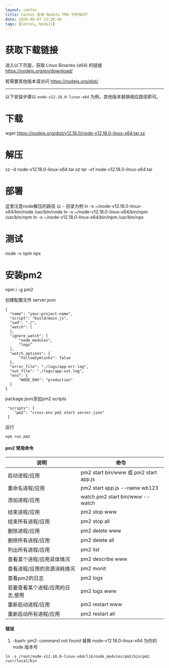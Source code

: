 ```yaml
---
layout: centos
title: Centos 安装 NodeJs PM2 守护NUXT
date: 2020-06-07 23:28:48
tags: [Centos, NodeJs]
---
```



# 获取下载链接

进入以下页面，获取 Linux Binaries (x64) 的链接
https://nodejs.org/en/download/ 

若需要其他版本请访问 https://nodejs.org/dist/

---
以下安装步骤以 `node-v12.18.0-linux-x64` 为例，其他版本替换相应路径即可。


# 下载
wget https://nodejs.org/dist/v12.18.0/node-v12.18.0-linux-x64.tar.xz

# 解压
xz -d node-v12.18.0-linux-x64.tar.xz
tar -xf node-v12.18.0-linux-x64.tar

# 部署
这里注意node解压的路径 以 `~` 目录为例
ln -s ~/node-v12.18.0-linux-x64/bin/node /usr/bin/node
ln -s ~/node-v12.18.0-linux-x64/bin/npm /usr/bin/npm
ln -s ~/node-v12.18.0-linux-x64/bin/npm /usr/bin/npx

# 测试
node -v
npm
npx

# 安装pm2
npm i -g pm2

创建配置文件 server.json
```
{
  "name": "your-project-name",
  "script": "build/main.js",
  "cwd": "./",
  "watch": [
  ],
  "ignore_watch": [
      "node_modules",
      "logs"
  ],
  "watch_options": {
      "followSymlinks": false
  },
  "error_file": "./logs/app-err.log",
  "out_file": "./logs/app-out.log",
  "env": {
      "NODE_ENV": "production"
  }
}
```

package.json添加pm2 scripts
```
 "scripts": {
    "pm2": "cross-env pm2 start server.json"
 }
```

运行
```
npm run pm2
```

#### pm2 常用命令
|说明|命令|
|-|-|
|启动进程/应用 |pm2 start bin/www 或 pm2 start app.js|
|重命名进程/应用 |pm2 start app.js --name wb123|
|添加进程/应用 | watch pm2 start bin/www --watch|
|结束进程/应用 | pm2 stop www|
|结束所有进程/应用 | pm2 stop all|
|删除进程/应用 | pm2 delete www|
|删除所有进程/应用 | pm2 delete all|
|列出所有进程/应用 | pm2 list|
|查看某个进程/应用具体情况 | pm2 describe www|
|查看进程/应用的资源消耗情况 | pm2 monit|
|查看pm2的日志 | pm2 logs|
|若要查看某个进程/应用的日志,使用 | pm2 logs www|
|重新启动进程/应用 | pm2 restart www|
|重新启动所有进程/应用 | pm2 restart all|

#### 错误

1. -bash: pm2: command not found
替换 node-v12.18.0-linux-x64 为你的node 版本号
```
ln -s /root/node-v12.18.0-linux-x64/lib/node_modules/pm2/bin/pm2 /usr/local/bin
```